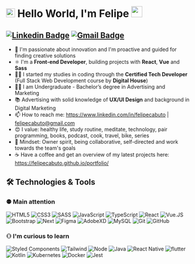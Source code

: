 # <img src="https://github.com/rajput2107/rajput2107/blob/master/Assets/Earth.gif" width="24px"> Hello World, I'm Felipe <img alt="wave" src="https://raw.githubusercontent.com/MartinHeinz/MartinHeinz/master/wave.gif" width="30px">

## [![Linkedin Badge](https://img.shields.io/badge/-felipecabuto-blue?style=flat-square&logo=Linkedin&logoColor=white&link=https://www.linkedin.com/in/pranjaljain0/)](https://www.linkedin.com/in/felipecabuto/) [![Gmail Badge](https://img.shields.io/badge/-felipecabuto@gmail.com-c14438?style=flat-square&logo=Gmail&logoColor=white&link=mailto:felipecabuto@gmail.com)](mailto:felipecabuto@gmail.com)

- 🚀 I'm passionate about innovation and I'm proactive and guided for finding creative solutions
- ⚛ I'm a **Front-end Developer**, building projects with **React**, **Vue** and **Sass**
- 👨‍💻 I started my studies in coding through the **Certified Tech Developer** (Full Stack Web Development course by **Digital House**)
- 👨‍🎓 I am Undergraduate - Bachelor’s degree in Advertising and Marketing
- 📚 Advertising with solid knowledge of **UX/UI Design** and background in Digital Marketing
- 📫 How to reach me: https://www.linkedin.com/in/felipecabuto | felipecabuto@gmail.com
- 😍 I value: healthy life, study routine, meditate, technology, pair programming, books, podcast, cook, travel, bike, series
- 🧠 Mindset: Owner spirit, being collaborative, self-directed and work towards the team's goals
- ☕️ Have a coffee and get an overview of my latest projects here: https://felipecabuto.github.io/portfolio/

## :hammer_and_wrench: Technologies & Tools

### ⚉ Main attention

![HTML5](https://img.shields.io/badge/HTML5-E34F26?style=for-the-badge&logo=html5&logoColor=white)
![CSS3](https://img.shields.io/badge/CSS3-1572B6?style=for-the-badge&logo=css3&logoColor=white)
![SASS](https://img.shields.io/badge/Sass-CC6699?style=for-the-badge&logo=sass&logoColor=white)
![JavaScript](https://img.shields.io/badge/JavaScript-F7DF1E?style=for-the-badge&logo=javascript&logoColor=black)
![TypeScript](https://img.shields.io/badge/TypeScript-007ACC?style=for-the-badge&logo=typescript&logoColor=white)
![React](https://img.shields.io/badge/React-20232A?style=for-the-badge&logo=react&logoColor=61DAFB)
![Vue.JS](https://img.shields.io/badge/Vue.js-35495E?style=for-the-badge&logo=vue.js&logoColor=4FC08D)
![Bootstrap](https://img.shields.io/badge/Bootstrap-563D7C?style=for-the-badge&logo=bootstrap&logoColor=white)
![Next](https://img.shields.io/badge/next.js-000000?style=for-the-badge&logo=nextdotjs&logoColor=white)
![Figma](https://img.shields.io/badge/Figma-F24E1E?style=for-the-badge&logo=figma&logoColor=white)
![AdobeXD](https://img.shields.io/badge/Adobe%20XD-470137?style=for-the-badge&logo=Adobe%20XD&logoColor=#FF61F6)
![MySQL](https://img.shields.io/badge/MySQL-00000F?style=for-the-badge&logo=mysql&logoColor=white)
![Git](https://img.shields.io/badge/Git-F05032?style=for-the-badge&logo=git&logoColor=white)
![GitHub](https://img.shields.io/badge/GitHub-100000?style=for-the-badge&logo=github&logoColor=white)

### ⚇ I'm curious to learn

![Styled Components](https://img.shields.io/badge/styled--components-DB7093?style=for-the-badge&logo=styled-components&logoColor=white)
![Tailwind](https://img.shields.io/badge/Tailwind_CSS-38B2AC?style=for-the-badge&logo=tailwind-css&logoColor=white)
![Node](https://img.shields.io/badge/Node.js-339933?style=for-the-badge&logo=nodedotjs&logoColor=white)
![Java](https://img.shields.io/badge/java-%23ED8B00.svg?style=for-the-badge&logo=java&logoColor=white)
![React Native](https://img.shields.io/badge/React_Native-20232A?style=for-the-badge&logo=react&logoColor=61DAFB)
![flutter](https://img.shields.io/badge/Flutter-02569B?style=for-the-badge&logo=flutter&logoColor=white)
![Kotlin](https://img.shields.io/badge/Kotlin-0095D5?&style=for-the-badge&logo=kotlin&logoColor=white)
![Kubernetes](https://img.shields.io/badge/kubernetes-326ce5.svg?&style=for-the-badge&logo=kubernetes&logoColor=white)
![Docker](https://img.shields.io/badge/Docker-2CA5E0?style=for-the-badge&logo=docker&logoColor=white)
![Jest](https://img.shields.io/badge/Jest-C21325?style=for-the-badge&logo=jest&logoColor=white)
